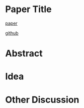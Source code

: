 # Paper Title

[paper](https://dl.acm.org/doi/pdf/10.1145/3383313.3418483?casa_token=PlAn6gILXvQAAAAA:MvnkZwtXfbkYIn64uMh-YW2TtZ4vtd2kuwB1CMymHllBW6I3zZrgeYDhr3R2GjTh_OAcoPGxQes)

[github](https://github.com/fabioiuri/DRecPy)

# Abstract

# Idea

# Other Discussion
